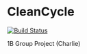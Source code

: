 # CleanCycle

[![Build Status](https://travis-ci.com/mukul-rathi/CleanCycle.svg?branch=master)](https://travis-ci.com/mukul-rathi/CleanCycle)

1B Group Project (Charlie)
